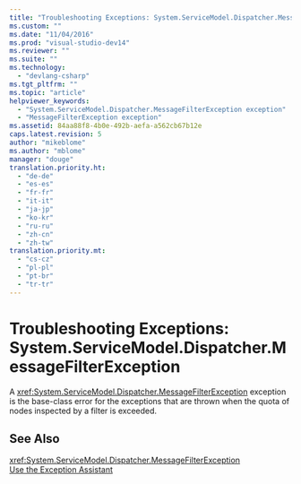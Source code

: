 ```yaml
---
title: "Troubleshooting Exceptions: System.ServiceModel.Dispatcher.MessageFilterException | Microsoft Docs"
ms.custom: ""
ms.date: "11/04/2016"
ms.prod: "visual-studio-dev14"
ms.reviewer: ""
ms.suite: ""
ms.technology: 
  - "devlang-csharp"
ms.tgt_pltfrm: ""
ms.topic: "article"
helpviewer_keywords: 
  - "System.ServiceModel.Dispatcher.MessageFilterException exception"
  - "MessageFilterException exception"
ms.assetid: 84aa88f8-4b0e-492b-aefa-a562cb67b12e
caps.latest.revision: 5
author: "mikeblome"
ms.author: "mblome"
manager: "douge"
translation.priority.ht: 
  - "de-de"
  - "es-es"
  - "fr-fr"
  - "it-it"
  - "ja-jp"
  - "ko-kr"
  - "ru-ru"
  - "zh-cn"
  - "zh-tw"
translation.priority.mt: 
  - "cs-cz"
  - "pl-pl"
  - "pt-br"
  - "tr-tr"
---
```

# Troubleshooting Exceptions: System.ServiceModel.Dispatcher.MessageFilterException
A <xref:System.ServiceModel.Dispatcher.MessageFilterException> exception is the base-class error for the exceptions that are thrown when the quota of nodes inspected by a filter is exceeded.  
  
## See Also  
 <xref:System.ServiceModel.Dispatcher.MessageFilterException>   
 [Use the Exception Assistant](../Topic/How%20to:%20Use%20the%20Exception%20Assistant.md)